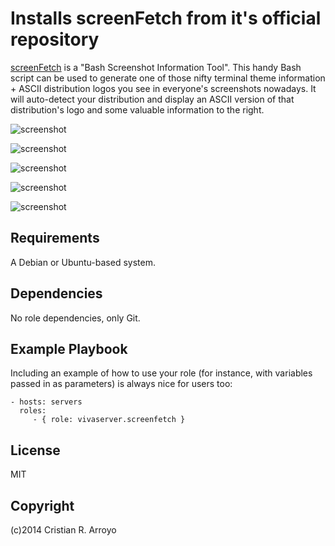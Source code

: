 # Installs screenFetch from it's official repository

[screenFetch][scf] is a "Bash Screenshot Information Tool". This handy Bash script can be used to generate one of those nifty terminal theme information + ASCII distribution logos you see in everyone's screenshots nowadays. It will auto-detect your distribution and display an ASCII version of that distribution's logo and some valuable information to the right. 

![screenshot](https://raw.github.com/vivaserver/ansible-screenfetch/master/screenfetch-hocuspocus.png)

![screenshot](https://raw.github.com/vivaserver/ansible-screenfetch/master/screenfetch-hooray.png)

![screenshot](https://raw.github.com/vivaserver/ansible-screenfetch/master/screenfetch-hohoho.png)

![screenshot](https://raw.github.com/vivaserver/ansible-screenfetch/master/screenfetch-slug.png)

![screenshot](https://raw.github.com/vivaserver/ansible-screenfetch/master/screenfetch-slum.png)

## Requirements

A Debian or Ubuntu-based system.

## Dependencies

No role dependencies, only Git.

## Example Playbook

Including an example of how to use your role (for instance, with variables passed in as parameters) is always nice for users too:

    - hosts: servers
      roles:
         - { role: vivaserver.screenfetch }

## License

MIT

## Copyright

(c)2014 Cristian R. Arroyo

[scf]: https://github.com/KittyKatt/screenFetch
